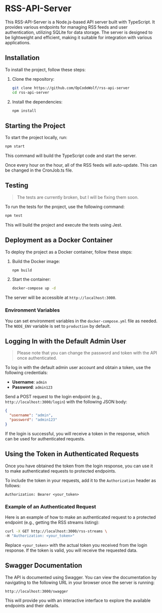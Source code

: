 # RSS-API-Server

This RSS-API-Server is a Node.js-based API server built with TypeScript. It provides various endpoints for managing RSS feeds and user authentication, utilizing SQLite for data storage. The server is designed to be lightweight and efficient, making it suitable for integration with various applications.

## Installation
To install the project, follow these steps:

1. Clone the repository:
   ```bash
   git clone https://github.com/OpCodeWolf/rss-api-server
   cd rss-api-server
   ```

2. Install the dependencies:
   ```bash
   npm install
   ```

## Starting the Project
To start the project locally, run:
```bash
npm start
```
This command will build the TypeScript code and start the server.

Once every hour on the hour, all of the RSS feeds will auto-update. This can be changed in the CronJob.ts file.

## Testing
> The tests are currently broken, but I will be fixing them soon.

To run the tests for the project, use the following command:
```bash
npm test
```
This will build the project and execute the tests using Jest.

## Deployment as a Docker Container
To deploy the project as a Docker container, follow these steps:

1. Build the Docker image:
   ```bash
   npm build
   ```

2. Start the container:
   ```bash
   docker-compose up -d
   ```

The server will be accessible at `http://localhost:3000`.

### Environment Variables
You can set environment variables in the `docker-compose.yml` file as needed. The `NODE_ENV` variable is set to `production` by default.

## Logging In with the Default Admin User
>Please note that you can change the password and token with the API once authenticated.

To log in with the default admin user account and obtain a token, use the following credentials:

- **Username**: `admin`
- **Password**: `admin123`

Send a POST request to the login endpoint (e.g., `http://localhost:3000/login`) with the following JSON body:

```json
{
  "username": "admin",
  "password": "admin123"
}
```

If the login is successful, you will receive a token in the response, which can be used for authenticated requests.

## Using the Token in Authenticated Requests
Once you have obtained the token from the login response, you can use it to make authenticated requests to protected endpoints. 

To include the token in your requests, add it to the `Authorization` header as follows:

```
Authorization: Bearer <your_token>
```

### Example of an Authenticated Request
Here is an example of how to make an authenticated request to a protected endpoint (e.g., getting the RSS streams listing):

```bash
curl -X GET http://localhost:3000/rss-streams \
-H "Authorization: <your_token>"
```

Replace `<your_token>` with the actual token you received from the login response. If the token is valid, you will receive the requested data.

## Swagger Documentation
The API is documented using Swagger. You can view the documentation by navigating to the following URL in your browser once the server is running:

```
http://localhost:3000/swagger
```

This will provide you with an interactive interface to explore the available endpoints and their details.